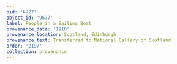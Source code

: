```yaml
---
pid: '6727'
object_id: '9677'
label: People in a Sailing Boat
provenance_date: '1910'
provenance_location: Scotland, Edinburgh
provenance_text: Transferred to National Gallery of Scotland
order: '2197'
collection: provenance
---
```

